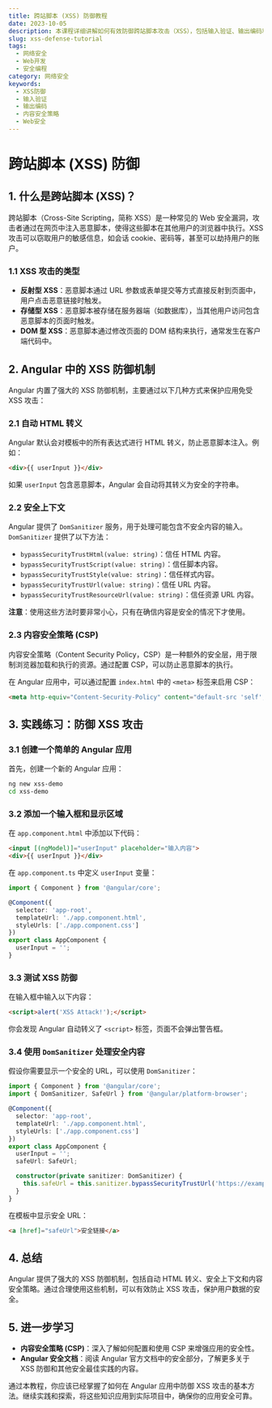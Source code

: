 ```yaml
---
title: 跨站脚本 (XSS) 防御教程
date: 2023-10-05
description: 本课程详细讲解如何有效防御跨站脚本攻击（XSS），包括输入验证、输出编码和内容安全策略等关键技术。
slug: xss-defense-tutorial
tags:
  - 网络安全
  - Web开发
  - 安全编程
category: 网络安全
keywords:
  - XSS防御
  - 输入验证
  - 输出编码
  - 内容安全策略
  - Web安全
---
```


# 跨站脚本 (XSS) 防御

## 1. 什么是跨站脚本 (XSS)？

跨站脚本（Cross-Site Scripting，简称 XSS）是一种常见的 Web 安全漏洞，攻击者通过在网页中注入恶意脚本，使得这些脚本在其他用户的浏览器中执行。XSS 攻击可以窃取用户的敏感信息，如会话 cookie、密码等，甚至可以劫持用户的账户。

### 1.1 XSS 攻击的类型

- **反射型 XSS**：恶意脚本通过 URL 参数或表单提交等方式直接反射到页面中，用户点击恶意链接时触发。
- **存储型 XSS**：恶意脚本被存储在服务器端（如数据库），当其他用户访问包含恶意脚本的页面时触发。
- **DOM 型 XSS**：恶意脚本通过修改页面的 DOM 结构来执行，通常发生在客户端代码中。

## 2. Angular 中的 XSS 防御机制

Angular 内置了强大的 XSS 防御机制，主要通过以下几种方式来保护应用免受 XSS 攻击：

### 2.1 自动 HTML 转义

Angular 默认会对模板中的所有表达式进行 HTML 转义，防止恶意脚本注入。例如：

```html
<div>{{ userInput }}</div>
```

如果 `userInput` 包含恶意脚本，Angular 会自动将其转义为安全的字符串。

### 2.2 安全上下文

Angular 提供了 `DomSanitizer` 服务，用于处理可能包含不安全内容的输入。`DomSanitizer` 提供了以下方法：

- `bypassSecurityTrustHtml(value: string)`：信任 HTML 内容。
- `bypassSecurityTrustScript(value: string)`：信任脚本内容。
- `bypassSecurityTrustStyle(value: string)`：信任样式内容。
- `bypassSecurityTrustUrl(value: string)`：信任 URL 内容。
- `bypassSecurityTrustResourceUrl(value: string)`：信任资源 URL 内容。

**注意**：使用这些方法时要非常小心，只有在确信内容是安全的情况下才使用。

### 2.3 内容安全策略 (CSP)

内容安全策略（Content Security Policy，CSP）是一种额外的安全层，用于限制浏览器加载和执行的资源。通过配置 CSP，可以防止恶意脚本的执行。

在 Angular 应用中，可以通过配置 `index.html` 中的 `<meta>` 标签来启用 CSP：

```html
<meta http-equiv="Content-Security-Policy" content="default-src 'self'; script-src 'self'; style-src 'self';">
```

## 3. 实践练习：防御 XSS 攻击

### 3.1 创建一个简单的 Angular 应用

首先，创建一个新的 Angular 应用：

```bash
ng new xss-demo
cd xss-demo
```

### 3.2 添加一个输入框和显示区域

在 `app.component.html` 中添加以下代码：

```html
<input [(ngModel)]="userInput" placeholder="输入内容">
<div>{{ userInput }}</div>
```

在 `app.component.ts` 中定义 `userInput` 变量：

```typescript
import { Component } from '@angular/core';

@Component({
  selector: 'app-root',
  templateUrl: './app.component.html',
  styleUrls: ['./app.component.css']
})
export class AppComponent {
  userInput = '';
}
```

### 3.3 测试 XSS 防御

在输入框中输入以下内容：

```html
<script>alert('XSS Attack!');</script>
```

你会发现 Angular 自动转义了 `<script>` 标签，页面不会弹出警告框。

### 3.4 使用 `DomSanitizer` 处理安全内容

假设你需要显示一个安全的 URL，可以使用 `DomSanitizer`：

```typescript
import { Component } from '@angular/core';
import { DomSanitizer, SafeUrl } from '@angular/platform-browser';

@Component({
  selector: 'app-root',
  templateUrl: './app.component.html',
  styleUrls: ['./app.component.css']
})
export class AppComponent {
  userInput = '';
  safeUrl: SafeUrl;

  constructor(private sanitizer: DomSanitizer) {
    this.safeUrl = this.sanitizer.bypassSecurityTrustUrl('https://example.com');
  }
}
```

在模板中显示安全 URL：

```html
<a [href]="safeUrl">安全链接</a>
```

## 4. 总结

Angular 提供了强大的 XSS 防御机制，包括自动 HTML 转义、安全上下文和内容安全策略。通过合理使用这些机制，可以有效防止 XSS 攻击，保护用户数据的安全。

## 5. 进一步学习

- **内容安全策略 (CSP)**：深入了解如何配置和使用 CSP 来增强应用的安全性。
- **Angular 安全文档**：阅读 Angular 官方文档中的安全部分，了解更多关于 XSS 防御和其他安全最佳实践的内容。

通过本教程，你应该已经掌握了如何在 Angular 应用中防御 XSS 攻击的基本方法。继续实践和探索，将这些知识应用到实际项目中，确保你的应用安全可靠。